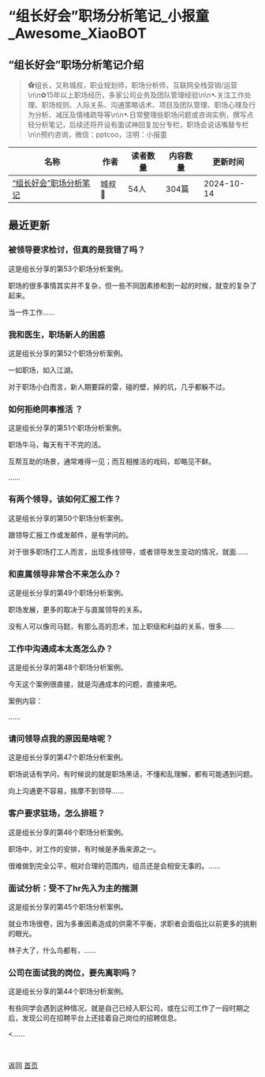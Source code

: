 # “组长好会”职场分析笔记_小报童_Awesome_XiaoBOT

## “组长好会”职场分析笔记介绍
> ✿组长，又称城叔，职业规划师，职场分析师，互联网全栈营销/运营\n\n✿15年以上职场经历，多家公司业务及团队管理经验\n\n➷关注工作处理、职场规则、人际关系、沟通策略话术、项目及团队管理、职场心理及行为分析、减压及情绪疏导等\n\n➷日常整理些职场问题或咨询实例，撰写点轻分析笔记，后续还将开设有面试神回复加分专栏，职场会说话嘴替专栏\n\n预约咨询，微信：pptcoo，注明：小报童  
  


|名称|作者|读者数量|内容数量|更新时间|
|---|---|---|---|---|
|[“组长好会”职场分析笔记](https://xiaobot.net/p/goodsee?refer=9c3f1c95-a052-465a-9902-f6d75080262a)|城叔🐯|54人|304篇|2024-10-14|

## 最近更新
### 被领导要求检讨，但真的是我错了吗？

这是组长分享的第53个职场分析案例。

职场的很多事情其实并不复杂，但一些不同因素掺和到一起的时候，就变的复杂了起来。

当一件工作......

### 我和医生，职场新人的困惑

这是组长分享的第52个职场分析案例。

一如职场，如入江湖。

对于职场小白而言，新人期要踩的雷，碰的壁，掉的坑，几乎都躲不过。

### 如何拒绝同事推活 ？

这是组长分享的第51个职场分析案例。

职场牛马，每天有干不完的活。

互帮互助的场景，通常难得一见；而互相推活的戏码，却略见不鲜。

......

### 有两个领导，该如何汇报工作？

这是组长分享的第50个职场分析案例。

跟领导汇报工作或发邮件，是有学问的。

对于很多职场打工人而言，出现多线领导，或者领导发生变动的情况，就面......

### 和直属领导非常合不来怎么办？

这是组长分享的第49个职场分析案例。

职场发展，更多的取决于与直属领导的关系。

没有人可以像司马懿，有那么高的忍术，加上职级和利益的关系，很多......

### 工作中沟通成本太高怎么办？

这是组长分享的第48个职场分析案例。

今天这个案例很直接，就是沟通成本的问题，直接来吧。

案例内容：

......

### 请问领导点我的原因是啥呢？

这是组长分享的第47个职场分析案例。

职场说话有学问，有时候说的就是职场黑话，不懂和乱理解，都有可能遇到问题。

向上沟通更不容易，揣摩不到领导......

### 客户要求驻场，怎么排班？

这是组长分享的第46个职场分析案例。

职场中，对工作的安排，有时候是矛盾来源之一。

很难做到完全公平，相对合理的范围内，组员还是会相安无事的。......

### 面试分析：受不了hr先入为主的揣测

这是组长分享的第45个职场分析案例。

就业市场很卷，因为多重因素造成的供需不平衡，求职者会面临比以前更多的挑剔的眼光。

林子大了，什么鸟都有，......

### 公司在面试我的岗位，要先离职吗？

这是组长分享的第44个职场分析案例。

有些同学会遇到这种情况，就是自己已经入职公司，或在公司工作了一段时期之后，发现公司在招聘平台上还挂着自己岗位的招聘信息。

<......


<a href="https://github.com/Reno9527/awesome-xiaobot" style="color: white; text-decoration: none;">awesome-xiaobot</a>

返回 [首页](../README.md)
